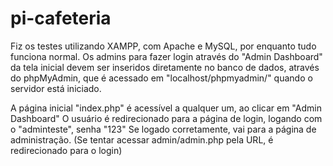 ﻿# pi-cafeteria

Fiz os testes utilizando XAMPP, com Apache e MySQL, por enquanto tudo funciona normal.
Os admins para fazer login através do "Admin Dashboard" da tela inicial 
devem ser inseridos diretamente no banco de dados, através do phpMyAdmin,
que é acessado em "localhost/phpmyadmin/" quando o servidor está iniciado.

A página inicial "index.php" é acessível a qualquer um, ao clicar em "Admin Dashboard"
O usuário é redirecionado para a página de login, logando com o "adminteste", senha "123"
Se logado corretamente, vai para a página de administração.
(Se tentar acessar admin/admin.php pela URL, é redirecionado para o login)

